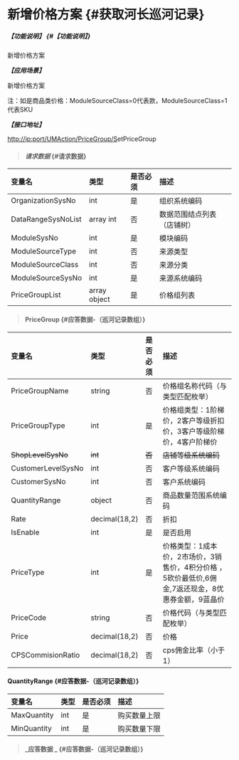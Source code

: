 # 新增价格方案 {#获取河长巡河记录}

##### _【功能说明】_ {#【功能说明】}

新增价格方案

_**【应用场景】**_

新增价格方案

注：如是商品类价格：ModuleSourceClass=0代表款，ModuleSourceClass=1代表SKU

_**【接口地址】**_

[http://ip:port/UMAction/PriceGroup/S](http://ip:port/HMQuery/PatrolRiver/GetPatrolRivers)etPriceGroup

> #### _请求数据_ {#请求数据}

| 变量名 | 类型 | 是否必须 | 描述 |
| :--- | :--- | :--- | :--- |
| OrganizationSysNo | int | 是 | 组织系统编码 |
| DataRangeSysNoList | array int | 否 | 数据范围结点列表（店铺树） |
| ModuleSysNo | int | 是 | 模块编码 |
| ModuleSourceType | int | 否 | 来源类型 |
| ModuleSourceClass | int | 否 | 来源分类 |
| ModuleSourceSysNo | int | 是 | 来源系统编码 |
| PriceGroupList | array object | 是 | 价格组列表 |

> #### PriceGroup {#应答数据-（巡河记录数组）}

| 变量名 | 类型 | 是否必须 | 描述 |
| :--- | :--- | :--- | :--- |
| PriceGroupName | string | 否 | 价格组名称代码（与类型匹配枚举） |
| PriceGroupType | int | 是 | 价格组类型：1阶梯价，2客户等级折扣价，3客户等级阶梯价，4客户阶梯价 |
| ~~ShopLevelSysNo~~ | ~~int~~ | ~~否~~ | ~~店铺等级系统编码~~ |
| CustomerLevelSysNo | int | 否 | 客户等级系统编码 |
| CustomerSysNo | int | 否 | 客户系统编码 |
| QuantityRange | object | 否 | 商品数量范围系统编码 |
| Rate | decimal\(18,2\) | 否 | 折扣 |
| IsEnable | int | 是 | 是否启用 |
| PriceType | int | 是 | 价格类型：1成本价，2市场价，3销售价，4积分价格 ，5砍价最低价,6佣金,7返还现金，8优惠券金额，9蓝晶价|
| PriceCode | string | 否 | 价格代码（与类型匹配枚举） |
| Price | decimal\(18,2\) | 否 | 价格 |
|CPSCommisionRatio | decimal\(18,2\) | 否 | cps佣金比率（小于1）|

#### QuantityRange {#应答数据-（巡河记录数组）}

| 变量名 | 类型 | 是否必须 | 描述 |
| :--- | :--- | :--- | :--- |
| MaxQuantity | int | 是 | 购买数量上限 |
| MinQuantity | int | 是 | 购买数量下限 |

> #### _应答数据 _ {#应答数据-（巡河记录数组）}



